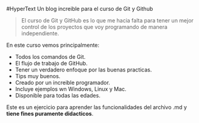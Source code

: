 #HyperText
Un blog increible para el curso de Git y Github
>El curso de Git y GitHub es lo que me hacia falta para tener un mejor control de los proyectos que voy programando de manera independiente.

En este curso vemos principalmente:
* Todos los comandos de Git.
* El flujo de trabajo de GitHub.
* Tener un verdadero enfoque por las buenas practicas.
* Tips muy buenos.
* Creado por un increible programador.
* Incluye ejemplos wn Windows, Linux y Mac.
* Disponible para todas las edades.

Este es un ejercicio para aprender las funcionalidades del archivo .md y **tiene fines puramente didacticos**.
